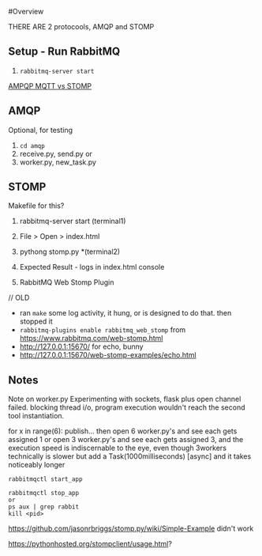 #Overview

THERE ARE 2 protocools, AMQP and STOMP

## Setup - Run RabbitMQ
1. `rabbitmq-server start`


[AMPQP MQTT vs STOMP](https://blogs.vmware.com/vfabric/2013/02/choosing-your-messaging-protocol-amqp-mqtt-or-stomp.html)

## AMQP
Optional, for testing
1. `cd amqp`
1. receive.py, send.py
or
2. worker.py, new_task.py

## STOMP
Makefile for this?
1. rabbitmq-server start (terminal1)
2. File > Open > index.html
3. pythong stomp.py *(terminal2)
4. Expected Result - logs in index.html console





3. RabbitMQ Web Stomp Plugin

// OLD
- ran `make` some log activity, it hung, or is designed to do that. then stopped it
- `rabbitmq-plugins enable rabbitmq_web_stomp` from https://www.rabbitmq.com/web-stomp.html
- http://127.0.0.1:15670/ for echo, bunny
- http://127.0.0.1:15670/web-stomp-examples/echo.html


## Notes
Note on worker.py
Experimenting with sockets, flask plus open channel failed. blocking thread i/o, program execution wouldn't reach the second tool instantiation.

for x in range(6): publish...
then open 6 worker.py's and see each gets assigned 1
or   open 3 worker.py's and see each gets assigned 3, and the execution speed is indiscernable to the eye, even though 3workers technically is slower
but add a Task(1000milliseconds) [async] and it takes noticeably longer


```
rabbitmqctl start_app

rabbitmqctl stop_app
or
ps aux | grep rabbit
kill <pid>
```


https://github.com/jasonrbriggs/stomp.py/wiki/Simple-Example didn't work


https://pythonhosted.org/stompclient/usage.html?